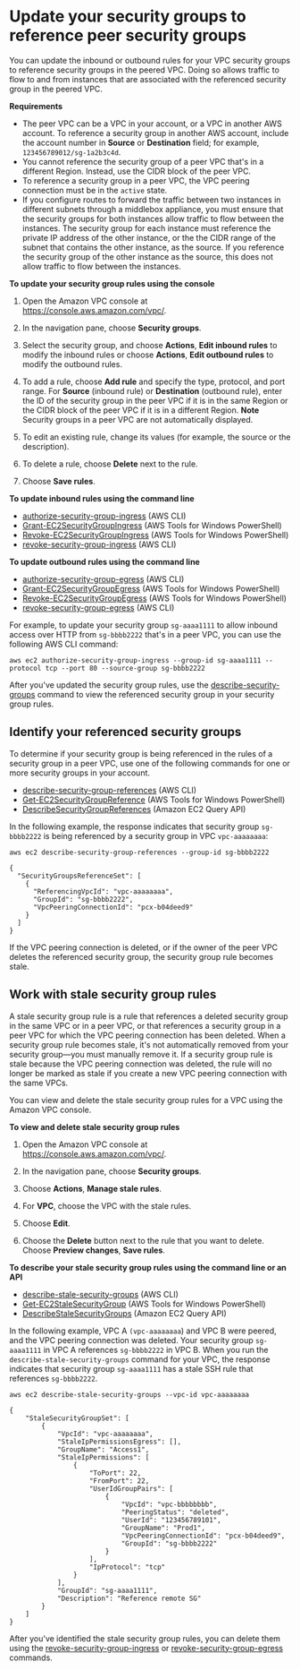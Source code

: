 # Update your security groups to reference peer security groups<a name="vpc-peering-security-groups"></a>

You can update the inbound or outbound rules for your VPC security groups to reference security groups in the peered VPC\. Doing so allows traffic to flow to and from instances that are associated with the referenced security group in the peered VPC\.

**Requirements**
+ The peer VPC can be a VPC in your account, or a VPC in another AWS account\. To reference a security group in another AWS account, include the account number in **Source** or **Destination** field; for example, `123456789012/sg-1a2b3c4d`\.
+ You cannot reference the security group of a peer VPC that's in a different Region\. Instead, use the CIDR block of the peer VPC\.
+ To reference a security group in a peer VPC, the VPC peering connection must be in the `active` state\.
+ If you configure routes to forward the traffic between two instances in different subnets through a middlebox appliance, you must ensure that the security groups for both instances allow traffic to flow between the instances\. The security group for each instance must reference the private IP address of the other instance, or the the CIDR range of the subnet that contains the other instance, as the source\. If you reference the security group of the other instance as the source, this does not allow traffic to flow between the instances\.

**To update your security group rules using the console**

1. Open the Amazon VPC console at [https://console\.aws\.amazon\.com/vpc/](https://console.aws.amazon.com/vpc/)\.

1. In the navigation pane, choose **Security groups**\.

1. Select the security group, and choose **Actions**, **Edit inbound rules** to modify the inbound rules or choose **Actions**, **Edit outbound rules** to modify the outbound rules\.

1. To add a rule, choose **Add rule** and specify the type, protocol, and port range\. For **Source** \(inbound rule\) or **Destination** \(outbound rule\), enter the ID of the security group in the peer VPC if it is in the same Region or the CIDR block of the peer VPC if it is in a different Region\.
**Note**  
Security groups in a peer VPC are not automatically displayed\.

1. To edit an existing rule, change its values \(for example, the source or the description\)\.

1. To delete a rule, choose **Delete** next to the rule\.

1. Choose **Save rules**\.

**To update inbound rules using the command line**
+ [authorize\-security\-group\-ingress](https://docs.aws.amazon.com/cli/latest/reference/ec2/authorize-security-group-ingress.html) \(AWS CLI\)
+ [Grant\-EC2SecurityGroupIngress](https://docs.aws.amazon.com/powershell/latest/reference/items/Grant-EC2SecurityGroupIngress.html) \(AWS Tools for Windows PowerShell\)
+ [Revoke\-EC2SecurityGroupIngress](https://docs.aws.amazon.com/powershell/latest/reference/items/Revoke-EC2SecurityGroupIngress.html) \(AWS Tools for Windows PowerShell\)
+ [revoke\-security\-group\-ingress](https://docs.aws.amazon.com/cli/latest/reference/ec2/revoke-security-group-ingress.html) \(AWS CLI\)

**To update outbound rules using the command line**
+ [authorize\-security\-group\-egress](https://docs.aws.amazon.com/cli/latest/reference/ec2/authorize-security-group-egress.html) \(AWS CLI\)
+ [Grant\-EC2SecurityGroupEgress](https://docs.aws.amazon.com/powershell/latest/reference/items/Grant-EC2SecurityGroupEgress.html) \(AWS Tools for Windows PowerShell\)
+ [Revoke\-EC2SecurityGroupEgress](https://docs.aws.amazon.com/powershell/latest/reference/items/Revoke-EC2SecurityGroupEgress.html) \(AWS Tools for Windows PowerShell\)
+ [revoke\-security\-group\-egress](https://docs.aws.amazon.com/cli/latest/reference/ec2/revoke-security-group-egress.html) \(AWS CLI\)

For example, to update your security group `sg-aaaa1111` to allow inbound access over HTTP from `sg-bbbb2222` that's in a peer VPC, you can use the following AWS CLI command:

```
aws ec2 authorize-security-group-ingress --group-id sg-aaaa1111 --protocol tcp --port 80 --source-group sg-bbbb2222
```

After you've updated the security group rules, use the [describe\-security\-groups](https://docs.aws.amazon.com/cli/latest/reference/ec2/describe-security-groups.html) command to view the referenced security group in your security group rules\. 

## Identify your referenced security groups<a name="vpc-peering-referenced-groups"></a>

To determine if your security group is being referenced in the rules of a security group in a peer VPC, use one of the following commands for one or more security groups in your account\.
+ [describe\-security\-group\-references](https://docs.aws.amazon.com/cli/latest/reference/ec2/describe-security-group-references.html) \(AWS CLI\)
+ [Get\-EC2SecurityGroupReference](https://docs.aws.amazon.com/powershell/latest/reference/items/Get-EC2SecurityGroupReference.html) \(AWS Tools for Windows PowerShell\)
+ [DescribeSecurityGroupReferences](https://docs.aws.amazon.com/AWSEC2/latest/APIReference/ApiReference-query-DescribeSecurityGroupReferences.html) \(Amazon EC2 Query API\)

In the following example, the response indicates that security group `sg-bbbb2222` is being referenced by a security group in VPC `vpc-aaaaaaaa`:

```
aws ec2 describe-security-group-references --group-id sg-bbbb2222
```

```
{    
  "SecurityGroupsReferenceSet": [
    {
      "ReferencingVpcId": "vpc-aaaaaaaa",
      "GroupId": "sg-bbbb2222",
      "VpcPeeringConnectionId": "pcx-b04deed9"       
    }   
  ]
}
```

If the VPC peering connection is deleted, or if the owner of the peer VPC deletes the referenced security group, the security group rule becomes stale\. 

## Work with stale security group rules<a name="vpc-peering-stale-groups"></a>

A stale security group rule is a rule that references a deleted security group in the same VPC or in a peer VPC, or that references a security group in a peer VPC for which the VPC peering connection has been deleted\. When a security group rule becomes stale, it's not automatically removed from your security group—you must manually remove it\. If a security group rule is stale because the VPC peering connection was deleted, the rule will no longer be marked as stale if you create a new VPC peering connection with the same VPCs\.

You can view and delete the stale security group rules for a VPC using the Amazon VPC console\.

**To view and delete stale security group rules**

1. Open the Amazon VPC console at [https://console\.aws\.amazon\.com/vpc/](https://console.aws.amazon.com/vpc/)\.

1. In the navigation pane, choose **Security groups**\.

1. Choose **Actions**, **Manage stale rules**\.

1. For **VPC**, choose the VPC with the stale rules\.

1. Choose **Edit**\.

1. Choose the **Delete** button next to the rule that you want to delete\. Choose **Preview changes**, **Save rules**\.

**To describe your stale security group rules using the command line or an API**
+ [describe\-stale\-security\-groups](https://docs.aws.amazon.com/cli/latest/reference/ec2/describe-stale-security-groups.html) \(AWS CLI\)
+ [Get\-EC2StaleSecurityGroup](https://docs.aws.amazon.com/powershell/latest/reference/items/Get-EC2StaleSecurityGroup.html) \(AWS Tools for Windows PowerShell\)
+ [DescribeStaleSecurityGroups](https://docs.aws.amazon.com/AWSEC2/latest/APIReference/ApiReference-query-DescribeStaleSecurityGroups.html) \(Amazon EC2 Query API\)

In the following example, VPC A `(vpc-aaaaaaaa`\) and VPC B were peered, and the VPC peering connection was deleted\. Your security group `sg-aaaa1111` in VPC A references `sg-bbbb2222` in VPC B\. When you run the `describe-stale-security-groups` command for your VPC, the response indicates that security group `sg-aaaa1111` has a stale SSH rule that references `sg-bbbb2222`\.

```
aws ec2 describe-stale-security-groups --vpc-id vpc-aaaaaaaa
```

```
{
    "StaleSecurityGroupSet": [
        {
            "VpcId": "vpc-aaaaaaaa", 
            "StaleIpPermissionsEgress": [], 
            "GroupName": "Access1", 
            "StaleIpPermissions": [
                {
                    "ToPort": 22, 
                    "FromPort": 22, 
                    "UserIdGroupPairs": [
                        {
                            "VpcId": "vpc-bbbbbbbb", 
                            "PeeringStatus": "deleted", 
                            "UserId": "123456789101", 
                            "GroupName": "Prod1", 
                            "VpcPeeringConnectionId": "pcx-b04deed9", 
                            "GroupId": "sg-bbbb2222"
                        }
                    ], 
                    "IpProtocol": "tcp"
                }
            ], 
            "GroupId": "sg-aaaa1111", 
            "Description": "Reference remote SG"
        }
    ]
}
```

After you've identified the stale security group rules, you can delete them using the [revoke\-security\-group\-ingress](https://docs.aws.amazon.com/cli/latest/reference/ec2/revoke-security-group-ingress.html) or [revoke\-security\-group\-egress](https://docs.aws.amazon.com/cli/latest/reference/ec2/revoke-security-group-egress.html) commands\.
